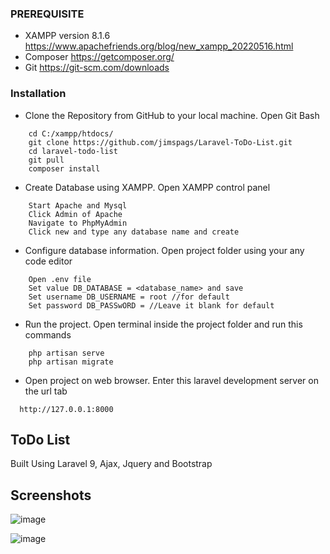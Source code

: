 ### PREREQUISITE
- XAMPP version 8.1.6
  https://www.apachefriends.org/blog/new_xampp_20220516.html
- Composer
  https://getcomposer.org/
- Git
  https://git-scm.com/downloads

### Installation
- Clone the Repository from GitHub to your local machine. Open Git Bash
```
    cd C:/xampp/htdocs/
    git clone https://github.com/jimspags/Laravel-ToDo-List.git
    cd laravel-todo-list
    git pull
    composer install
```

- Create Database using XAMPP. Open XAMPP control panel
```
    Start Apache and Mysql
    Click Admin of Apache
    Navigate to PhpMyAdmin
    Click new and type any database name and create
```

- Configure database information. Open project folder using your any code editor
```
    Open .env file
    Set value DB_DATABASE = <database_name> and save
    Set username DB_USERNAME = root //for default
    Set password DB_PASSwORD = //Leave it blank for default
```

- Run the project. Open terminal inside the project folder and run this commands
```
    php artisan serve
    php artisan migrate
```

- Open project on web browser. Enter this laravel development server on the url tab
```
  http://127.0.0.1:8000
```

## ToDo List
Built Using Laravel 9, Ajax, Jquery and Bootstrap

## Screenshots

![image](https://user-images.githubusercontent.com/73511781/175801941-1b779fbd-e076-4467-951b-13b85d8a1e27.png)

![image](https://user-images.githubusercontent.com/73511781/175801949-bd0c9874-a5a8-4f8d-ac1c-94ce73700472.png)


